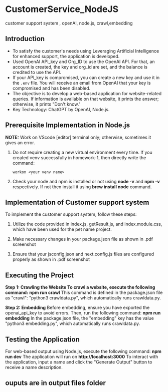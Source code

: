 # CustomerService_NodeJS
customer support system , openAI, node.js, crawl,embedding 

## Introduction

- To satisfy the customer's needs using Leveraging Artificial Intelligence for enhanced support, the application is developed.
- Used OpenAI API_key and Org_ID to use the OpenAI API. For that, an account is created, the key and org_id are set, and the balance is credited to use the API.
- If your API_key is compromised, you can create a new key and use it in the `.env` file. You will receive an email from OpenAI that your key is compromised and has been disabled.
- The objective is to develop a web-based application for website-related queries. If information is available on that website, it prints the answer; otherwise, it prints "Don't know."
- Key Technology: ChatGPT by OpenAI, Node.js.

## Prerequisite Implementation in Node.js

**NOTE:** Work on VScode [editor] terminal only; otherwise, sometimes it gives an error.

1. Do not require creating a new virtual environment every time. If you created venv successfully in homework-1, then directly write the command:
   ```shell
   workon <your venv name>
2. Check your node and npm is installed or not using **node -v** and **npm -v** respectively. If not then install it using **brew install node** command.

## Implementation of Customer support system
To implement the customer support system, follow these steps:

1. Utilize the code provided in index.js, getResult.js, and index.module.css, which have been used for the pet name project.

2. Make necessary changes in your package.json file as shown in .pdf screenshot

3. Ensure that your jsconfig.json and next.config.js files are configured properly as shown in .pdf screenshot

## Executing the Project
**Step 1: Crawling the Website
To crawl a website, execute the following command:**
**npm run crawl**
This command is defined in the package.json file as "crawl": "python3 crawldata.py", which automatically runs crawldata.py.

**Step 2: Embedding**
Before embedding, ensure you have exported the openai_api_key to avoid errors. Then, run the following command:
**npm run embedding**
In the package.json file, the "embedding" key has the value "python3 embedding.py", which automatically runs crawldata.py.

## Testing the Application
For web-based output using Node.js, execute the following command:
**npm run dev**
The application will run on **http://localhost:3000**
To interact with the application, input a name and click the "Generate Output" button to receive a name description.
## ouputs are in output files folder


